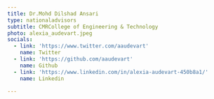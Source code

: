 ```yaml
---
title: Dr.Mohd Dilshad Ansari
type: nationaladvisors
subtitle: CMRCollege of Engineering & Technology
photo: alexia_audevart.jpeg
socials:
  - link: 'https://www.twitter.com/aaudevart'
    name: Twitter
  - link: 'https://github.com/aaudevart'
    name: Github
  - link: 'https://www.linkedin.com/in/alexia-audevart-450b8a1/'
    name: Linkedin

---
```


